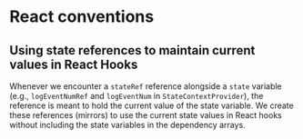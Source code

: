 # React conventions

## Using state references to maintain current values in React Hooks

Whenever we encounter a `stateRef` reference alongside a `state` variable (e.g., `logEventNumRef`
and `logEventNum` in `StateContextProvider`), the reference is meant to hold the current value of
the state variable. We create these references (mirrors) to use the current state values in React
hooks without including the state variables in the dependency arrays.
